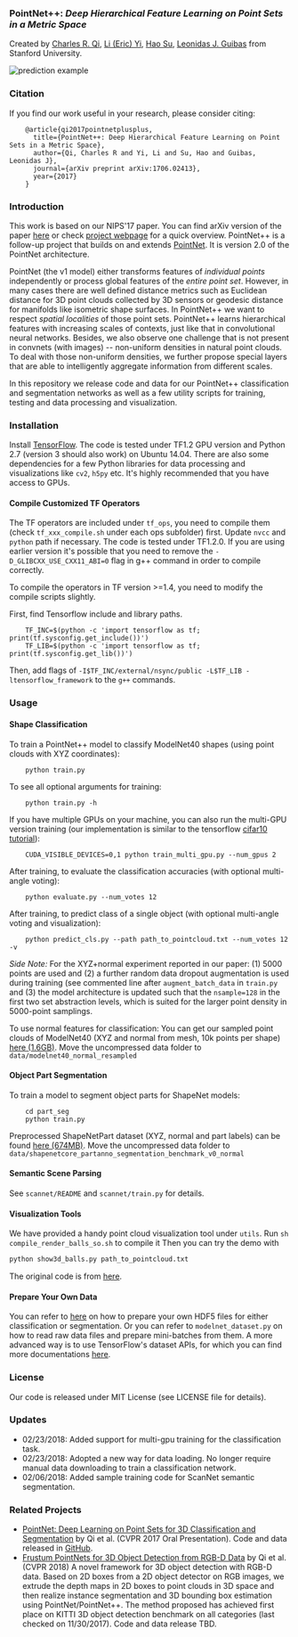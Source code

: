 ### PointNet++: *Deep Hierarchical Feature Learning on Point Sets in a Metric Space*
Created by <a href="http://charlesrqi.com" target="_blank">Charles R. Qi</a>, <a href="http://stanford.edu/~ericyi">Li (Eric) Yi</a>, <a href="http://ai.stanford.edu/~haosu/" target="_blank">Hao Su</a>, <a href="http://geometry.stanford.edu/member/guibas/" target="_blank">Leonidas J. Guibas</a> from Stanford University.

![prediction example](https://github.com/charlesq34/pointnet2/blob/master/doc/teaser.jpg)

### Citation
If you find our work useful in your research, please consider citing:

        @article{qi2017pointnetplusplus,
          title={PointNet++: Deep Hierarchical Feature Learning on Point Sets in a Metric Space},
          author={Qi, Charles R and Yi, Li and Su, Hao and Guibas, Leonidas J},
          journal={arXiv preprint arXiv:1706.02413},
          year={2017}
        }

### Introduction
This work is based on our NIPS'17 paper. You can find arXiv version of the paper <a href="https://arxiv.org/pdf/1706.02413.pdf">here</a> or check <a href="http://stanford.edu/~rqi/pointnet2">project webpage</a> for a quick overview. PointNet++ is a follow-up project that builds on and extends <a href="https://github.com/charlesq34/pointnet">PointNet</a>. It is version 2.0 of the PointNet architecture.

PointNet (the v1 model) either transforms features of *individual points* independently or process global features of the *entire point set*. However, in many cases there are well defined distance metrics such as Euclidean distance for 3D point clouds collected by 3D sensors or geodesic distance for manifolds like isometric shape surfaces. In PointNet++ we want to respect *spatial localities* of those point sets. PointNet++ learns hierarchical features with increasing scales of contexts, just like that in convolutional neural networks. Besides, we also observe one challenge that is not present in convnets (with images) -- non-uniform densities in natural point clouds. To deal with those non-uniform densities, we further propose special layers that are able to intelligently aggregate information from different scales.

In this repository we release code and data for our PointNet++ classification and segmentation networks as well as a few utility scripts for training, testing and data processing and visualization.

### Installation

Install <a href="https://www.tensorflow.org/install/">TensorFlow</a>. The code is tested under TF1.2 GPU version and Python 2.7 (version 3 should also work) on Ubuntu 14.04. There are also some dependencies for a few Python libraries for data processing and visualizations like `cv2`, `h5py` etc. It's highly recommended that you have access to GPUs.

#### Compile Customized TF Operators
The TF operators are included under `tf_ops`, you need to compile them (check `tf_xxx_compile.sh` under each ops subfolder) first. Update `nvcc` and `python` path if necessary. The code is tested under TF1.2.0. If you are using earlier version it's possible that you need to remove the `-D_GLIBCXX_USE_CXX11_ABI=0` flag in g++ command in order to compile correctly.

To compile the operators in TF version >=1.4, you need to modify the compile scripts slightly.

First, find Tensorflow include and library paths.

        TF_INC=$(python -c 'import tensorflow as tf; print(tf.sysconfig.get_include())')
        TF_LIB=$(python -c 'import tensorflow as tf; print(tf.sysconfig.get_lib())')
        
Then, add flags of `-I$TF_INC/external/nsync/public -L$TF_LIB -ltensorflow_framework` to the `g++` commands.

### Usage

#### Shape Classification

To train a PointNet++ model to classify ModelNet40 shapes (using point clouds with XYZ coordinates):

        python train.py

To see all optional arguments for training:

        python train.py -h

If you have multiple GPUs on your machine, you can also run the multi-GPU version training (our implementation is similar to the tensorflow <a href="https://github.com/tensorflow/models/tree/master/tutorials/image/cifar10">cifar10 tutorial</a>):

        CUDA_VISIBLE_DEVICES=0,1 python train_multi_gpu.py --num_gpus 2

After training, to evaluate the classification accuracies (with optional multi-angle voting):

        python evaluate.py --num_votes 12 

After training, to predict class of a single object (with optional multi-angle voting and visualization):

        python predict_cls.py --path path_to_pointcloud.txt --num_votes 12 -v 

<i>Side Note:</i> For the XYZ+normal experiment reported in our paper: (1) 5000 points are used and (2) a further random data dropout augmentation is used during training (see commented line after `augment_batch_data` in `train.py` and (3) the model architecture is updated such that the `nsample=128` in the first two set abstraction levels, which is suited for the larger point density in 5000-point samplings.

To use normal features for classification: You can get our sampled point clouds of ModelNet40 (XYZ and normal from mesh, 10k points per shape) <a href="https://shapenet.cs.stanford.edu/media/modelnet40_normal_resampled.zip">here (1.6GB)</a>. Move the uncompressed data folder to `data/modelnet40_normal_resampled`


#### Object Part Segmentation

To train a model to segment object parts for ShapeNet models:

        cd part_seg
        python train.py

Preprocessed ShapeNetPart dataset (XYZ, normal and part labels) can be found <a href="https://shapenet.cs.stanford.edu/media/shapenetcore_partanno_segmentation_benchmark_v0_normal.zip">here (674MB)</a>. Move the uncompressed data folder to `data/shapenetcore_partanno_segmentation_benchmark_v0_normal`

#### Semantic Scene Parsing

See `scannet/README` and `scannet/train.py` for details.

#### Visualization Tools
We have provided a handy point cloud visualization tool under `utils`. Run `sh compile_render_balls_so.sh` to compile it
Then you can try the demo  with
```bash
python show3d_balls.py path_to_pointcloud.txt
```
The original code is from <a href="http://github.com/fanhqme/PointSetGeneration">here</a>.

#### Prepare Your Own Data
You can refer to <a href="https://github.com/charlesq34/3dmodel_feature/blob/master/io/write_hdf5.py">here</a> on how to prepare your own HDF5 files for either classification or segmentation. Or you can refer to `modelnet_dataset.py` on how to read raw data files and prepare mini-batches from them. A more advanced way is to use TensorFlow's dataset APIs, for which you can find more documentations <a href="https://www.tensorflow.org/programmers_guide/datasets">here</a>.

### License
Our code is released under MIT License (see LICENSE file for details).

### Updates
* 02/23/2018: Added support for multi-gpu training for the classification task.
* 02/23/2018: Adopted a new way for data loading. No longer require manual data downloading to train a classification network.
* 02/06/2018: Added sample training code for ScanNet semantic segmentation.

### Related Projects

* <a href="http://stanford.edu/~rqi/pointnet" target="_blank">PointNet: Deep Learning on Point Sets for 3D Classification and Segmentation</a> by Qi et al. (CVPR 2017 Oral Presentation). Code and data released in <a href="https://github.com/charlesq34/pointnet">GitHub</a>.
* <a href="https://arxiv.org/abs/1711.08488" target="_blank">Frustum PointNets for 3D Object Detection from RGB-D Data</a> by Qi et al. (CVPR 2018) A novel framework for 3D object detection with RGB-D data. Based on 2D boxes from a 2D object detector on RGB images, we extrude the depth maps in 2D boxes to point clouds in 3D space and then realize instance segmentation and 3D bounding box estimation using PointNet/PointNet++. The method proposed has achieved first place on KITTI 3D object detection benchmark on all categories (last checked on 11/30/2017). Code and data release TBD.

